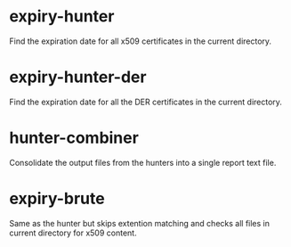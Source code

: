 # expiry-hunter
Find the expiration date for all x509 certificates in the current directory.
# expiry-hunter-der
Find the expiration date for all the DER certificates in the current directory.
# hunter-combiner
Consolidate the output files from the hunters into a single report text file.


# expiry-brute
Same as the hunter but skips extention matching and checks all files in current directory for x509 content.
